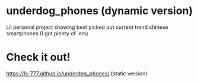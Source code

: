 # underdog_phones (dynamic version) 

 Lil personal project showing best picked out current trend chinese smartphones (I got plenty of 'em) 
 
 
 
# Check it out!

https://ls-777.github.io/underdog_phones/   (static version)
